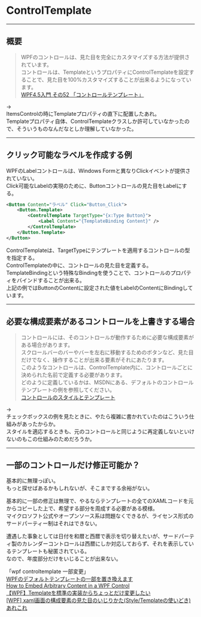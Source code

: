 # ControlTemplate

---

## 概要

>WPFのコントロールは、見た目を完全にカスタマイズする方法が提供されています。  
コントロールは、TemplateというプロパティにControlTemplateを設定することで、見た目を100%カスタマイズすることが出来るようになっています。  
>[WPF4.5入門 その52 「コントロールテンプレート」](https://blog.okazuki.jp/entry/2014/09/07/195335)  

→  
ItemsControlの時にTemplateプロパティの直下に配置したあれ。  
Templateプロパティ自体、ControlTemplateクラスしか許可していなかったので、そういうものなんだなとしか理解していなかった。  

---

## クリック可能なラベルを作成する例

WPFのLabelコントロールは、Windows Formと異なりClickイベントが提供されていない。  
Click可能なLabelの実現のために、Buttonコントロールの見た目をLabelにする。  

``` XML
<Button Content="ラベル" Click="Button_Click">
    <Button.Template>
        <ControlTemplate TargetType="{x:Type Button}">
            <Label Content="{TemplateBinding Content}" />
        </ControlTemplate>
    </Button.Template>
</Button>
```

ControlTemplateは、TargetTypeにテンプレートを適用するコントロールの型を指定する。  
ControlTemplateの中に、コントロールの見た目を定義する。  
TemplateBindingという特殊なBindingを使うことで、コントロールのプロパティをバインドすることが出来る。  
上記の例ではButtonのContentに設定された値をLabelのContentにBindingしています。  

---

## 必要な構成要素があるコントロールを上書きする場合

>コントロールには、そのコントロールが動作するために必要な構成要素がある場合があります。  
スクロールバーのバーやバーを左右に移動するためのボタンなど、見た目だけでなく、操作することが出来る要素がそれにあたります。  
このようなコントロールは、ControlTemplate内に、コントロールごとに決められた名前で定義する必要があります。  
どのように定義しているかは、MSDNにある、デフォルトのコントロールテンプレートの例を参照してください。  
[コントロールのスタイルとテンプレート](http://msdn.microsoft.com/ja-jp/library/aa970773(v=vs.110).aspx)  

→  
チェックボックスの例を見たときに、やたら複雑に書かれていたのはこういう仕組みがあったからか。  
スタイルを適応するときも、元のコントロールと同じように再定義しないといけないのもこの仕組みのためだろうか。  

---

## 一部のコントロールだけ修正可能か？

基本的に無理っぽい。  
もっと探せばあるかもしれないが、そこまでする余裕がない。  

基本的に一部の修正は無理で、やるならテンプレートの全てのXAMLコードを元からコピーした上で、希望する部分を周成する必要がある模様。  
マイクロソフト公式やオープンソース系は問題なくできるが、ライセンス形式のサードパーティー制はそれはできない。  

遭遇した事象としては日付を和暦と西暦で表示を切り替えたいが、サードパーティ製のカレンダーコントロールは西暦にしか対応しておらず、それを表示しているテンプレートも秘匿されている。  
なので、年度部分だけをいじることが出来ない。  

「wpf controltemplate 一部変更」  
[WPFのデフォルトテンプレートの一部を置き換えます](https://www.web-dev-qa-db-ja.com/ja/c%23/wpf%E3%81%AE%E3%83%87%E3%83%95%E3%82%A9%E3%83%AB%E3%83%88%E3%83%86%E3%83%B3%E3%83%97%E3%83%AC%E3%83%BC%E3%83%88%E3%81%AE%E4%B8%80%E9%83%A8%E3%82%92%E7%BD%AE%E3%81%8D%E6%8F%9B%E3%81%88%E3%81%BE%E3%81%99/968443947/)  
[How to Embed Arbitrary Content in a WPF Control](https://www.codeproject.com/Articles/82464/How-to-Embed-Arbitrary-Content-in-a-WPF-Control)  
[【WPF】Templateを標準の実装からちょっとだけ変更したい](https://threeshark3.com/xaml-designer-template-copy/)  
[[WPF] xaml画面の構成要素の見た目のいじりかた(Style/Templateの使いどき)あれこれ](https://qiita.com/tera1707/items/4a2acd893f6098737987)  
